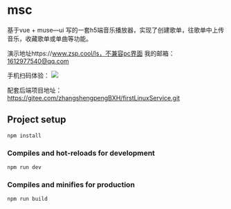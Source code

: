 # msc

基于vue + muse—ui 写的一套h5端音乐播放器，实现了创建歌单，往歌单中上传音乐，收藏歌单或单曲等功能。

演示地址https://www.zsp.cool/ls，不兼容pc界面
我的邮箱：1612977540@qq.com

手机扫码体验：
![](https://www.zsp.cool/img/23_259_70aebdd2300f053f210c0c5fe8b5b4d7_d293766769c876c3e22301f1e92f18c3.png)

配套后端项目地址：https://gitee.com/zhangshengpengBXH/firstLinuxService.git

## Project setup
```
npm install
```

### Compiles and hot-reloads for development
```
npm run dev
```

### Compiles and minifies for production
```
npm run build
```



